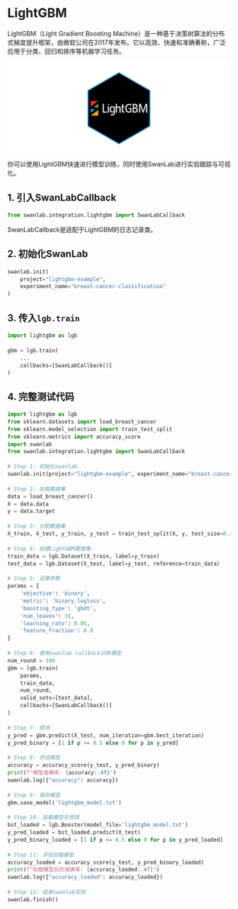 # LightGBM

LightGBM（Light Gradient Boosting Machine）是一种基于决策树算法的分布式梯度提升框架，由微软公司在2017年发布。它以高效、快速和准确著称，广泛应用于分类、回归和排序等机器学习任务。

![lightgbm](/zh/guide_cloud/integration/lightgbm/logo.png)

你可以使用LightGBM快速进行模型训练，同时使用SwanLab进行实验跟踪与可视化。

## 1. 引入SwanLabCallback

```python
from swanlab.integration.lightgbm import SwanLabCallback
```

SwanLabCallback是适配于LightGBM的日志记录类。


## 2. 初始化SwanLab

```python
swanlab.init(
    project="lightgbm-example", 
    experiment_name="breast-cancer-classification"
)
```

## 3. 传入`lgb.train`

```python
import lightgbm as lgb

gbm = lgb.train(
    ...
    callbacks=[SwanLabCallback()]
)
```


## 4. 完整测试代码

```python
import lightgbm as lgb
from sklearn.datasets import load_breast_cancer
from sklearn.model_selection import train_test_split
from sklearn.metrics import accuracy_score
import swanlab
from swanlab.integration.lightgbm import SwanLabCallback

# Step 1: 初始化swanlab
swanlab.init(project="lightgbm-example", experiment_name="breast-cancer-classification")

# Step 2: 加载数据集
data = load_breast_cancer()
X = data.data
y = data.target

# Step 3: 分割数据集
X_train, X_test, y_train, y_test = train_test_split(X, y, test_size=0.2, random_state=42)

# Step 4: 创建LightGBM数据集
train_data = lgb.Dataset(X_train, label=y_train)
test_data = lgb.Dataset(X_test, label=y_test, reference=train_data)

# Step 5: 设置参数
params = {
    'objective': 'binary',
    'metric': 'binary_logloss',
    'boosting_type': 'gbdt',
    'num_leaves': 31,
    'learning_rate': 0.05,
    'feature_fraction': 0.9
}

# Step 6: 使用swanlab callback训练模型
num_round = 100
gbm = lgb.train(
    params,
    train_data,
    num_round,
    valid_sets=[test_data],
    callbacks=[SwanLabCallback()]
)

# Step 7: 预测
y_pred = gbm.predict(X_test, num_iteration=gbm.best_iteration)
y_pred_binary = [1 if p >= 0.5 else 0 for p in y_pred]

# Step 8: 评估模型
accuracy = accuracy_score(y_test, y_pred_binary)
print(f"模型准确率: {accuracy:.4f}")
swanlab.log({"accuracy": accuracy})

# Step 9: 保存模型
gbm.save_model('lightgbm_model.txt')

# Step 10: 加载模型并预测
bst_loaded = lgb.Booster(model_file='lightgbm_model.txt')
y_pred_loaded = bst_loaded.predict(X_test)
y_pred_binary_loaded = [1 if p >= 0.5 else 0 for p in y_pred_loaded]

# Step 11: 评估加载模型
accuracy_loaded = accuracy_score(y_test, y_pred_binary_loaded)
print(f"加载模型后的准确率: {accuracy_loaded:.4f}")
swanlab.log({"accuracy_loaded": accuracy_loaded})

# Step 12: 结束swanlab实验
swanlab.finish()
```